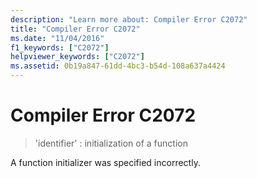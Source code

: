```yaml
---
description: "Learn more about: Compiler Error C2072"
title: "Compiler Error C2072"
ms.date: "11/04/2016"
f1_keywords: ["C2072"]
helpviewer_keywords: ["C2072"]
ms.assetid: 0b19a847-61dd-4bc3-b54d-108a637a4424
---
```

# Compiler Error C2072

> 'identifier' : initialization of a function

A function initializer was specified incorrectly.

